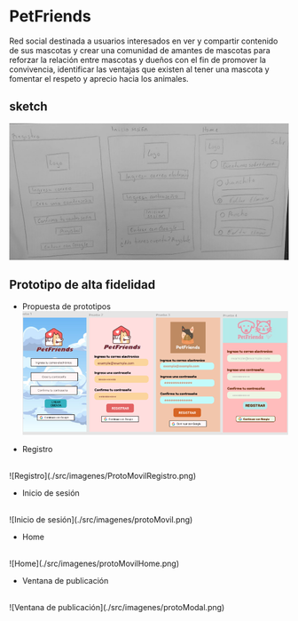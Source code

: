 #  PetFriends

Red social destinada a usuarios interesados en ver y compartir contenido de sus mascotas y crear una comunidad de amantes de mascotas para reforzar la relación entre mascotas y dueños con el fin de promover la convivencia, identificar las ventajas que existen al tener una mascota y fomentar el respeto y aprecio hacia los animales.
 
## sketch

![sketch1](./src/imagenes/sketchPF.jpeg)

## Prototipo de alta fidelidad

* Propuesta de prototipos
![Propuesta de prototipos](./src/imagenes/PrototipoPetFriends.png)

* Registro
<br>
![Registro](./src/imagenes/ProtoMovilRegistro.png)

* Inicio de sesión
<br>
![Inicio de sesión](./src/imagenes/protoMovil.png)

* Home
<br>
![Home](./src/imagenes/protoMovilHome.png)

* Ventana de publicación
<br>
![Ventana de publicación](./src/imagenes/protoModal.png)

